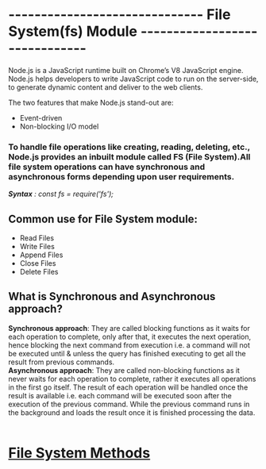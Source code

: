 # ------------------------------ File System(fs) Module ------------------------------
Node.js is a JavaScript runtime built on Chrome’s V8 JavaScript engine. Node.js helps developers to write JavaScript code to run on the server-side, to generate dynamic content and deliver to the web clients.

The two features that make Node.js stand-out are:
- Event-driven
- Non-blocking I/O model


### To handle file operations like creating, reading, deleting, etc., Node.js provides an inbuilt module called FS (File System).All file system operations can have synchronous and asynchronous forms depending upon user requirements.

<i><b>Syntax</b> : 
const fs = require('fs'); </i>

## Common use for File System module:

- Read Files
- Write Files
- Append Files
- Close Files
- Delete Files


## What is Synchronous and Asynchronous approach?

<b>Synchronous approach</b>: They are called blocking functions as it waits for each operation to complete, only after that, it executes the next operation, hence blocking the next command from execution i.e. a command will not be executed until & unless the query has finished executing to get all the result from previous commands. <br/>
<b>Asynchronous approach</b>: They are called non-blocking functions as it never waits for each operation to complete, rather it executes all operations in the first go itself. The result of each operation will be handled once the result is available i.e. each command will be executed soon after the execution of the previous command. While the previous command runs in the background and loads the result once it is finished processing the data.
<br/>
<br/>

# [File System Methods](https://www.w3schools.com/nodejs/ref_fs.asp) 


